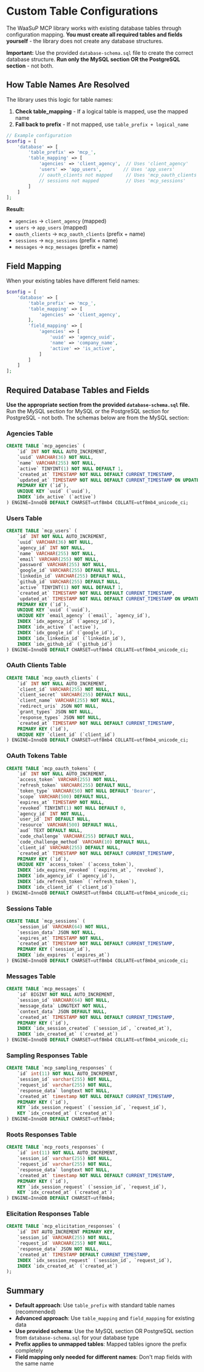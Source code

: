 # Custom Table Configurations

The WaaSuP MCP library works with existing database tables through configuration mapping. **You must create all required tables and fields yourself** - the library does not create any database structures.

**Important:** Use the provided `database-schema.sql` file to create the correct database structure. **Run only the MySQL section OR the PostgreSQL section** - not both.

## How Table Names Are Resolved

The library uses this logic for table names:

1. **Check table_mapping** - If a logical table is mapped, use the mapped name
2. **Fall back to prefix** - If not mapped, use `table_prefix + logical_name`

```php
// Example configuration
$config = [
    'database' => [
        'table_prefix' => 'mcp_',
        'table_mapping' => [
            'agencies' => 'client_agency',  // Uses 'client_agency'
            'users' => 'app_users',        // Uses 'app_users'
            // oauth_clients not mapped     // Uses 'mcp_oauth_clients'
            // sessions not mapped          // Uses 'mcp_sessions'
        ]
    ]
];
```

**Result:**
- `agencies` → `client_agency` (mapped)
- `users` → `app_users` (mapped)
- `oauth_clients` → `mcp_oauth_clients` (prefix + name)
- `sessions` → `mcp_sessions` (prefix + name)
- `messages` → `mcp_messages` (prefix + name)

## Field Mapping

When your existing tables have different field names:

```php
$config = [
    'database' => [
        'table_prefix' => 'mcp_',
        'table_mapping' => [
            'agencies' => 'client_agency',
        ],
        'field_mapping' => [
            'agencies' => [
                'uuid' => 'agency_uuid',
                'name' => 'company_name',
                'active' => 'is_active',
            ]
        ]
    ]
];
```

## Required Database Tables and Fields

**Use the appropriate section from the provided `database-schema.sql` file.** Run the MySQL section for MySQL or the PostgreSQL section for PostgreSQL - not both. The schemas below are from the MySQL section:

### Agencies Table
```sql
CREATE TABLE `mcp_agencies` (
    `id` INT NOT NULL AUTO_INCREMENT,
    `uuid` VARCHAR(36) NOT NULL,
    `name` VARCHAR(255) NOT NULL,
    `active` TINYINT(1) NOT NULL DEFAULT 1,
    `created_at` TIMESTAMP NOT NULL DEFAULT CURRENT_TIMESTAMP,
    `updated_at` TIMESTAMP NOT NULL DEFAULT CURRENT_TIMESTAMP ON UPDATE CURRENT_TIMESTAMP,
    PRIMARY KEY (`id`),
    UNIQUE KEY `uuid` (`uuid`),
    INDEX `idx_active` (`active`)
) ENGINE=InnoDB DEFAULT CHARSET=utf8mb4 COLLATE=utf8mb4_unicode_ci;
```

### Users Table
```sql
CREATE TABLE `mcp_users` (
    `id` INT NOT NULL AUTO_INCREMENT,
    `uuid` VARCHAR(36) NOT NULL,
    `agency_id` INT NOT NULL,
    `name` VARCHAR(255) NOT NULL,
    `email` VARCHAR(255) NOT NULL,
    `password` VARCHAR(255) NOT NULL,
    `google_id` VARCHAR(255) DEFAULT NULL,
    `linkedin_id` VARCHAR(255) DEFAULT NULL,
    `github_id` VARCHAR(255) DEFAULT NULL,
    `active` TINYINT(1) NOT NULL DEFAULT 1,
    `created_at` TIMESTAMP NOT NULL DEFAULT CURRENT_TIMESTAMP,
    `updated_at` TIMESTAMP NOT NULL DEFAULT CURRENT_TIMESTAMP ON UPDATE CURRENT_TIMESTAMP,
    PRIMARY KEY (`id`),
    UNIQUE KEY `uuid` (`uuid`),
    UNIQUE KEY `email_agency` (`email`, `agency_id`),
    INDEX `idx_agency_id` (`agency_id`),
    INDEX `idx_active` (`active`),
    INDEX `idx_google_id` (`google_id`),
    INDEX `idx_linkedin_id` (`linkedin_id`),
    INDEX `idx_github_id` (`github_id`)
) ENGINE=InnoDB DEFAULT CHARSET=utf8mb4 COLLATE=utf8mb4_unicode_ci;
```

### OAuth Clients Table
```sql
CREATE TABLE `mcp_oauth_clients` (
    `id` INT NOT NULL AUTO_INCREMENT,
    `client_id` VARCHAR(255) NOT NULL,
    `client_secret` VARCHAR(255) DEFAULT NULL,
    `client_name` VARCHAR(255) NOT NULL,
    `redirect_uris` JSON NOT NULL,
    `grant_types` JSON NOT NULL,
    `response_types` JSON NOT NULL,
    `created_at` TIMESTAMP NOT NULL DEFAULT CURRENT_TIMESTAMP,
    PRIMARY KEY (`id`),
    UNIQUE KEY `client_id` (`client_id`)
) ENGINE=InnoDB DEFAULT CHARSET=utf8mb4 COLLATE=utf8mb4_unicode_ci;
```

### OAuth Tokens Table
```sql
CREATE TABLE `mcp_oauth_tokens` (
    `id` INT NOT NULL AUTO_INCREMENT,
    `access_token` VARCHAR(255) NOT NULL,
    `refresh_token` VARCHAR(255) DEFAULT NULL,
    `token_type` VARCHAR(50) NOT NULL DEFAULT 'Bearer',
    `scope` VARCHAR(500) DEFAULT NULL,
    `expires_at` TIMESTAMP NOT NULL,
    `revoked` TINYINT(1) NOT NULL DEFAULT 0,
    `agency_id` INT NOT NULL,
    `user_id` INT DEFAULT NULL,
    `resource` VARCHAR(500) DEFAULT NULL,
    `aud` TEXT DEFAULT NULL,
    `code_challenge` VARCHAR(255) DEFAULT NULL,
    `code_challenge_method` VARCHAR(10) DEFAULT NULL,
    `client_id` VARCHAR(255) DEFAULT NULL,
    `created_at` TIMESTAMP NOT NULL DEFAULT CURRENT_TIMESTAMP,
    PRIMARY KEY (`id`),
    UNIQUE KEY `access_token` (`access_token`),
    INDEX `idx_expires_revoked` (`expires_at`, `revoked`),
    INDEX `idx_agency_id` (`agency_id`),
    INDEX `idx_refresh_token` (`refresh_token`),
    INDEX `idx_client_id` (`client_id`)
) ENGINE=InnoDB DEFAULT CHARSET=utf8mb4 COLLATE=utf8mb4_unicode_ci;
```

### Sessions Table
```sql
CREATE TABLE `mcp_sessions` (
    `session_id` VARCHAR(64) NOT NULL,
    `session_data` JSON NOT NULL,
    `expires_at` TIMESTAMP NOT NULL,
    `created_at` TIMESTAMP NOT NULL DEFAULT CURRENT_TIMESTAMP,
    PRIMARY KEY (`session_id`),
    INDEX `idx_expires` (`expires_at`)
) ENGINE=InnoDB DEFAULT CHARSET=utf8mb4 COLLATE=utf8mb4_unicode_ci;
```

### Messages Table
```sql
CREATE TABLE `mcp_messages` (
    `id` BIGINT NOT NULL AUTO_INCREMENT,
    `session_id` VARCHAR(64) NOT NULL,
    `message_data` LONGTEXT NOT NULL,
    `context_data` JSON DEFAULT NULL,
    `created_at` TIMESTAMP NOT NULL DEFAULT CURRENT_TIMESTAMP,
    PRIMARY KEY (`id`),
    INDEX `idx_session_created` (`session_id`, `created_at`),
    INDEX `idx_created_at` (`created_at`)
) ENGINE=InnoDB DEFAULT CHARSET=utf8mb4 COLLATE=utf8mb4_unicode_ci;
```

### Sampling Responses Table
```sql
CREATE TABLE `mcp_sampling_responses` (
    `id` int(11) NOT NULL AUTO_INCREMENT,
    `session_id` varchar(255) NOT NULL,
    `request_id` varchar(255) NOT NULL,
    `response_data` longtext NOT NULL,
    `created_at` timestamp NOT NULL DEFAULT CURRENT_TIMESTAMP,
    PRIMARY KEY (`id`),
    KEY `idx_session_request` (`session_id`, `request_id`),
    KEY `idx_created_at` (`created_at`)
) ENGINE=InnoDB DEFAULT CHARSET=utf8mb4;
```

### Roots Responses Table
```sql
CREATE TABLE `mcp_roots_responses` (
    `id` int(11) NOT NULL AUTO_INCREMENT,
    `session_id` varchar(255) NOT NULL,
    `request_id` varchar(255) NOT NULL,
    `response_data` longtext NOT NULL,
    `created_at` timestamp NOT NULL DEFAULT CURRENT_TIMESTAMP,
    PRIMARY KEY (`id`),
    KEY `idx_session_request` (`session_id`, `request_id`),
    KEY `idx_created_at` (`created_at`)
) ENGINE=InnoDB DEFAULT CHARSET=utf8mb4;
```

### Elicitation Responses Table
```sql
CREATE TABLE `mcp_elicitation_responses` (
    `id` INT AUTO_INCREMENT PRIMARY KEY,
    `session_id` VARCHAR(255) NOT NULL,
    `request_id` VARCHAR(255) NOT NULL,
    `response_data` JSON NOT NULL,
    `created_at` TIMESTAMP DEFAULT CURRENT_TIMESTAMP,
    INDEX `idx_session_request` (`session_id`, `request_id`),
    INDEX `idx_created_at` (`created_at`)
);
```

## Summary

- **Default approach**: Use `table_prefix` with standard table names (recommended)
- **Advanced approach**: Use `table_mapping` and `field_mapping` for existing data
- **Use provided schema**: Use the MySQL section OR PostgreSQL section from `database-schema.sql` for your database type
- **Prefix applies to unmapped tables**: Mapped tables ignore the prefix completely
- **Field mapping only needed for different names**: Don't map fields with the same name
